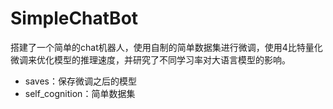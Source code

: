 # SimpleChatBot
搭建了一个简单的chat机器人，使用自制的简单数据集进行微调，使用4比特量化微调来优化模型的推理速度，并研究了不同学习率对大语言模型的影响。

- saves：保存微调之后的模型
- self_cognition：简单数据集
